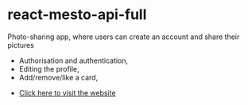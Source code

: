 # react-mesto-api-full
Photo-sharing app, where users can create an account and share their pictures
- Authorisation and authentication, 
- Editing the profile,
- Add/remove/like a card,

* [Click here to visit the website](http://study.mesto.nomoredomains.rocks/)
